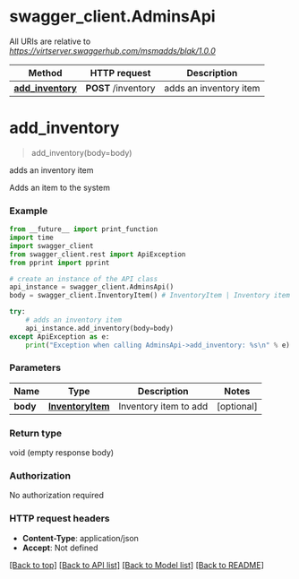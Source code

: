 # swagger_client.AdminsApi

All URIs are relative to *https://virtserver.swaggerhub.com/msmadds/blak/1.0.0*

Method | HTTP request | Description
------------- | ------------- | -------------
[**add_inventory**](AdminsApi.md#add_inventory) | **POST** /inventory | adds an inventory item

# **add_inventory**
> add_inventory(body=body)

adds an inventory item

Adds an item to the system

### Example
```python
from __future__ import print_function
import time
import swagger_client
from swagger_client.rest import ApiException
from pprint import pprint

# create an instance of the API class
api_instance = swagger_client.AdminsApi()
body = swagger_client.InventoryItem() # InventoryItem | Inventory item to add (optional)

try:
    # adds an inventory item
    api_instance.add_inventory(body=body)
except ApiException as e:
    print("Exception when calling AdminsApi->add_inventory: %s\n" % e)
```

### Parameters

Name | Type | Description  | Notes
------------- | ------------- | ------------- | -------------
 **body** | [**InventoryItem**](InventoryItem.md)| Inventory item to add | [optional] 

### Return type

void (empty response body)

### Authorization

No authorization required

### HTTP request headers

 - **Content-Type**: application/json
 - **Accept**: Not defined

[[Back to top]](#) [[Back to API list]](../README.md#documentation-for-api-endpoints) [[Back to Model list]](../README.md#documentation-for-models) [[Back to README]](../README.md)

